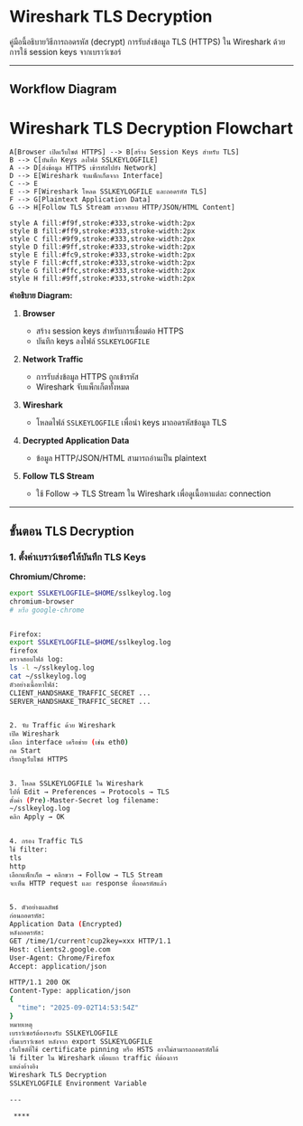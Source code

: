 # Wireshark TLS Decryption 

คู่มือนี้อธิบายวิธีการถอดรหัส (decrypt) การรับส่งข้อมูล TLS (HTTPS) ใน Wireshark ด้วยการใช้ session keys จากเบราว์เซอร์

---

## Workflow Diagram

# Wireshark TLS Decryption Flowchart


    A[Browser เปิดเว็บไซต์ HTTPS] --> B[สร้าง Session Keys สำหรับ TLS]
    B --> C[บันทึก Keys ลงไฟล์ SSLKEYLOGFILE]
    A --> D[ส่งข้อมูล HTTPS เข้ารหัสไปยัง Network]
    D --> E[Wireshark จับแพ็กเก็ตจาก Interface]
    C --> E
    E --> F[Wireshark โหลด SSLKEYLOGFILE และถอดรหัส TLS]
    F --> G[Plaintext Application Data]
    G --> H[Follow TLS Stream ตรวจสอบ HTTP/JSON/HTML Content]

    style A fill:#f9f,stroke:#333,stroke-width:2px
    style B fill:#ff9,stroke:#333,stroke-width:2px
    style C fill:#9f9,stroke:#333,stroke-width:2px
    style D fill:#9ff,stroke:#333,stroke-width:2px
    style E fill:#fc9,stroke:#333,stroke-width:2px
    style F fill:#cff,stroke:#333,stroke-width:2px
    style G fill:#ffc,stroke:#333,stroke-width:2px
    style H fill:#9ff,stroke:#333,stroke-width:2px


**คำอธิบาย Diagram:**

1. **Browser**  
   - สร้าง session keys สำหรับการเชื่อมต่อ HTTPS  
   - บันทึก keys ลงไฟล์ `SSLKEYLOGFILE`

2. **Network Traffic**  
   - การรับส่งข้อมูล HTTPS ถูกเข้ารหัส  
   - Wireshark จับแพ็กเก็ตทั้งหมด

3. **Wireshark**  
   - โหลดไฟล์ `SSLKEYLOGFILE` เพื่อนำ keys มาถอดรหัสข้อมูล TLS  

4. **Decrypted Application Data**  
   - ข้อมูล HTTP/JSON/HTML สามารถอ่านเป็น plaintext  

5. **Follow TLS Stream**  
   - ใช้ Follow → TLS Stream ใน Wireshark เพื่อดูเนื้อหาแต่ละ connection

---

## ขั้นตอน TLS Decryption

### 1. ตั้งค่าเบราว์เซอร์ให้บันทึก TLS Keys

**Chromium/Chrome:**
```bash
export SSLKEYLOGFILE=$HOME/sslkeylog.log
chromium-browser
# หรือ google-chrome


Firefox:
export SSLKEYLOGFILE=$HOME/sslkeylog.log
firefox
ตรวจสอบไฟล์ log:
ls -l ~/sslkeylog.log
cat ~/sslkeylog.log
ตัวอย่างเนื้อหาไฟล์:
CLIENT_HANDSHAKE_TRAFFIC_SECRET ...
SERVER_HANDSHAKE_TRAFFIC_SECRET ...


2. จับ Traffic ด้วย Wireshark
เปิด Wireshark
เลือก interface เครือข่าย (เช่น eth0)
กด Start
เรียกดูเว็บไซต์ HTTPS


3. โหลด SSLKEYLOGFILE ใน Wireshark
ไปที่ Edit → Preferences → Protocols → TLS
ตั้งค่า (Pre)-Master-Secret log filename:
~/sslkeylog.log
คลิก Apply → OK


4. กรอง Traffic TLS
ใช้ filter:
tls
http
เลือกแพ็กเก็ต → คลิกขวา → Follow → TLS Stream
จะเห็น HTTP request และ response ที่ถอดรหัสแล้ว


5. ตัวอย่างผลลัพธ์
ก่อนถอดรหัส:
Application Data (Encrypted)
หลังถอดรหัส:
GET /time/1/current?cup2key=xxx HTTP/1.1
Host: clients2.google.com
User-Agent: Chrome/Firefox
Accept: application/json

HTTP/1.1 200 OK
Content-Type: application/json
{
  "time": "2025-09-02T14:53:54Z"
}
หมายเหตุ
เบราว์เซอร์ต้องรองรับ SSLKEYLOGFILE
เริ่มเบราว์เซอร์ หลังจาก export SSLKEYLOGFILE
เว็บไซต์ที่ใช้ certificate pinning หรือ HSTS อาจไม่สามารถถอดรหัสได้
ใช้ filter ใน Wireshark เพื่อแยก traffic ที่ต้องการ
แหล่งอ้างอิง
Wireshark TLS Decryption
SSLKEYLOGFILE Environment Variable

---

 ****  
